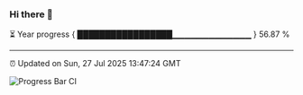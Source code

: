 ### Hi there 👋

⏳ Year progress { █████████████████▁▁▁▁▁▁▁▁▁▁▁▁▁ } 56.87 %

---

⏰ Updated on Sun, 27 Jul 2025 13:47:24 GMT

![Progress Bar CI](https://github.com/IshwaranRudhara/GIT-ACTION/workflows/Progress%20Bar%20CI/badge.svg)
